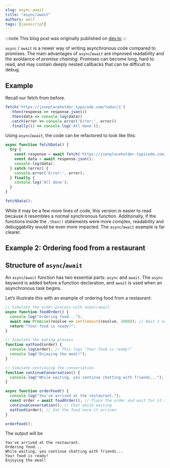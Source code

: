 ```yaml
---
slug: async-await
title: "async/await"
authors: wolf
tags: [javascript]
---
```


:::note
This blog post was originally published on [dev.to](https://dev.to/wolfmath/async-await-13bn)
:::

`async` / `await` is a newer way of writing asynchronous code compared to promises. The main advantages of `async`/`await` are improved readability and the avoidance of _promise chaining_. Promises can become long, hard to read, and may contain deeply nested callbacks that can be difficult to debug.

<!-- truncate -->

## Example

Recall our fetch from before.

```javascript
fetch('https://jsonplaceholder.typicode.com/todos/1')
  .then(response => response.json())
  .then(data => console.log(data))
  .catch(error => console.error('Error:', error))
  .finally(() => console.log('All done'));
```

Using `async`/`await`, the code can be refactored to look like this:

```javascript
async function fetchData() {
  try {
    const response = await fetch('https://jsonplaceholder.typicode.com/todos/1');
    const data = await response.json();
    console.log(data);
  } catch (error) {
    console.error('Error:', error);
  } finally {
    console.log('All done');
  }
}

fetchData();
```

While it may be a few more lines of code, this version is easier to read because it resembles a normal synchronous function. Additionally, if the functions inside the `.then()` statements were more complex, readability and debuggability would be even more impacted. The `async`/`await` example is far clearer.

## Example 2: Ordering food from a restaurant

## Structure of `async`/`await`

An `async`/`await` function has two essential parts: `async` and `await`. The `async` keyword is added before a function declaration, and `await` is used when an asynchronous task begins.

Let’s illustrate this with an example of ordering food from a restaurant:

```javascript
// Simulate the order process with async/await
async function foodOrder() {
  console.log("Ordering food...");
  await new Promise(resolve => setTimeout(resolve, 2000)); // Wait 2 seconds for food to be prepared
  return "Your food is ready!";
}

// Simulate the eating process
function eatFood(order) {
  console.log(order); // This logs "Your food is ready!"
  console.log("Enjoying the meal!");
}

// Simulate continuing the conversation
function continueConversation() {
  console.log("While waiting, you continue chatting with friends...");
}

async function orderFood() {
  console.log("You've arrived at the restaurant.");
  const order = await foodOrder(); // Place the order and wait for it to be ready
  continueConversation(); // Chat while waiting
  eatFood(order); // Eat the food once it arrives
}

orderFood();
```

The output will be 

```
You've arrived at the restaurant.
Ordering food...
While waiting, you continue chatting with friends...
Your food is ready!
Enjoying the meal!
```
